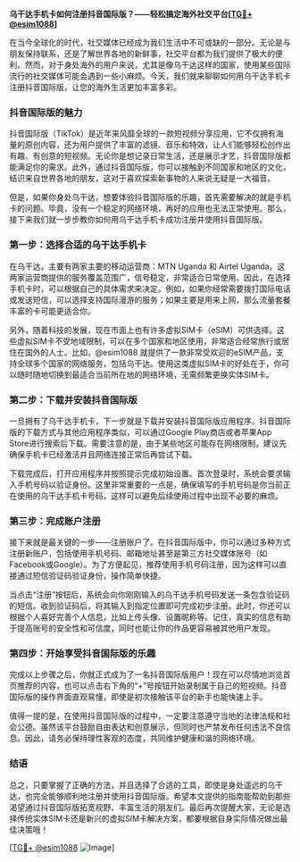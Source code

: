 **乌干达手机卡如何注册抖音国际版？——轻松搞定海外社交平台[[TG💪+ @esim1088](https://t.me/s/esim1088)]**

在当今全球化的时代，社交媒体已经成为我们生活中不可或缺的一部分。无论是与朋友保持联系，还是了解世界各地的新鲜事，社交平台都为我们提供了极大的便利。然而，对于身处海外的用户来说，尤其是像乌干达这样的国家，使用某些国际流行的社交媒体可能会遇到一些小麻烦。今天，我们就来聊聊如何用乌干达手机卡注册抖音国际版，让您的海外生活更加丰富多彩。

### 抖音国际版的魅力

抖音国际版（TikTok）是近年来风靡全球的一款短视频分享应用，它不仅拥有海量的原创内容，还为用户提供了丰富的滤镜、音乐和特效，让人们能够轻松创作出有趣、有创意的短视频。无论你是想记录日常生活，还是展示才艺，抖音国际版都能满足你的需求。此外，通过抖音国际版，你可以接触到不同国家和地区的文化，结识来自世界各地的朋友，这对于喜欢探索新事物的人来说无疑是一大福音。

但是，如果你身处乌干达，想要体验抖音国际版的乐趣，首先需要解决的就是手机卡的问题。毕竟，没有一个稳定的网络环境，再好的应用也无法正常使用。那么，接下来我们就一步步教你如何用乌干达手机卡成功注册并使用抖音国际版。

### 第一步：选择合适的乌干达手机卡

在乌干达，主要有两家主要的移动运营商：MTN Uganda 和 Airtel Uganda。这两家运营商提供的服务覆盖范围广，信号稳定，非常适合日常使用。因此，在选择手机卡时，可以根据自己的具体需求来决定。例如，如果你经常需要拨打国际电话或发送短信，可以选择支持国际漫游的服务；如果主要是用来上网，那么流量套餐丰富的卡可能更适合你。

另外，随着科技的发展，现在市面上也有许多虚拟SIM卡（eSIM）可供选择。这些虚拟SIM卡不受地域限制，可以在多个国家和地区使用，非常适合经常旅行或居住在国外的人士。比如，@esim1088 就提供了一款非常受欢迎的eSIM产品，支持全球多个国家的网络服务，包括乌干达。使用这类虚拟SIM卡的好处在于，你可以随时随地切换到最适合当前所在地的网络环境，无需频繁更换实体SIM卡。

### 第二步：下载并安装抖音国际版

一旦拥有了乌干达手机卡，下一步就是下载并安装抖音国际版应用程序。抖音国际版的下载方式与其他应用程序类似，可以通过Google Play商店或者苹果App Store进行搜索后下载。需要注意的是，由于某些地区可能存在网络限制，建议先确保手机卡已经激活并且网络连接正常后再尝试下载。

下载完成后，打开应用程序并按照提示完成初始设置。首次登录时，系统会要求输入手机号码以验证身份。这里非常重要的一点是，确保填写的手机号码是你当前正在使用的乌干达手机卡号码，这样可以避免后续使用过程中出现不必要的麻烦。

### 第三步：完成账户注册

接下来就是最关键的一步——注册账户了。在抖音国际版中，你可以通过多种方式注册新账户，包括使用手机号码、邮箱地址甚至是第三方社交媒体账号（如Facebook或Google）。为了方便起见，推荐使用手机号码注册，因为这样可以直接通过短信验证码验证身份，操作简单快捷。

当点击“注册”按钮后，系统会向你刚刚输入的乌干达手机号码发送一条包含验证码的短信。收到验证码后，将其输入到指定位置即可完成初步注册。此时，你还可以根据个人喜好完善个人信息，比如上传头像、设置昵称等。记住，真实的信息有助于提高账号的安全性和可信度，同时也能让你的作品更容易被其他用户发现。

### 第四步：开始享受抖音国际版的乐趣

完成以上步骤之后，你就正式成为了一名抖音国际版用户！现在可以尽情地浏览首页推荐的内容，也可以点击右下角的“+”号按钮开始录制属于自己的短视频。抖音国际版的操作界面直观易懂，即使是初次接触该平台的新手也能快速上手。

值得一提的是，在使用抖音国际版的过程中，一定要注意遵守当地的法律法规和社会公德。虽然该平台鼓励自由表达和创意展示，但同时也严禁发布任何违法不良信息。因此，请务必保持理性客观的态度，共同维护健康和谐的网络环境。

### 结语

总之，只要掌握了正确的方法，并且选择了合适的工具，即使是身处遥远的乌干达，也完全能够顺利地注册并使用抖音国际版。希望本文提供的指南能帮助到那些渴望通过抖音国际版拓宽视野、丰富生活的朋友们。最后再次提醒大家，无论是选择传统实体SIM卡还是新兴的虚拟SIM卡解决方案，都要根据自身实际情况做出最佳决策哦！

[[TG💪+ @esim1088](https://t.me/s/esim1088) ![Image](https://i.postimg.cc/4NQfJmqS/Snipaste-2025-05-13-00-14-12.png)]
